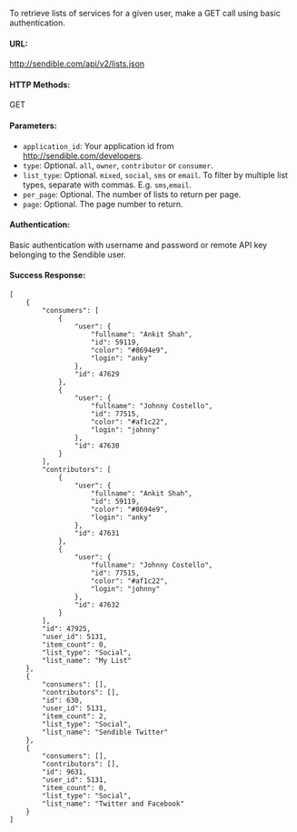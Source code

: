 To retrieve lists of services for a given user, make a GET call using basic authentication.

#### URL: ####
http://sendible.com/api/v2/lists.json

#### HTTP Methods: ####
GET

#### Parameters: ####
  * `application_id`: Your application id from http://sendible.com/developers.
  * `type`: Optional. `all`, `owner`, `contributor` or `consumer`.
  * `list_type`: Optional. `mixed`, `social`, `sms` or `email`. To filter by multiple list types, separate with commas. E.g. `sms`,`email`.
  * `per_page`: Optional. The number of lists to return per page.
  * `page`: Optional. The page number to return.

#### Authentication: ####
Basic authentication with username and password or remote API key belonging to the Sendible user.

#### Success Response: ####
```
[
    {
        "consumers": [
            {
                "user": {
                    "fullname": "Ankit Shah",
                    "id": 59119,
                    "color": "#8694e9",
                    "login": "anky"
                },
                "id": 47629
            },
            {
                "user": {
                    "fullname": "Johnny Costello",
                    "id": 77515,
                    "color": "#af1c22",
                    "login": "johnny"
                },
                "id": 47630
            }
        ],
        "contributors": [
            {
                "user": {
                    "fullname": "Ankit Shah",
                    "id": 59119,
                    "color": "#8694e9",
                    "login": "anky"
                },
                "id": 47631
            },
            {
                "user": {
                    "fullname": "Johnny Costello",
                    "id": 77515,
                    "color": "#af1c22",
                    "login": "johnny"
                },
                "id": 47632
            }
        ],
        "id": 47925,
        "user_id": 5131,
        "item_count": 0,
        "list_type": "Social",
        "list_name": "My List"
    },
    {
        "consumers": [],
        "contributors": [],
        "id": 630,
        "user_id": 5131,
        "item_count": 2,
        "list_type": "Social",
        "list_name": "Sendible Twitter"
    },
    {
        "consumers": [],
        "contributors": [],
        "id": 9631,
        "user_id": 5131,
        "item_count": 0,
        "list_type": "Social",
        "list_name": "Twitter and Facebook"
    }
]
```